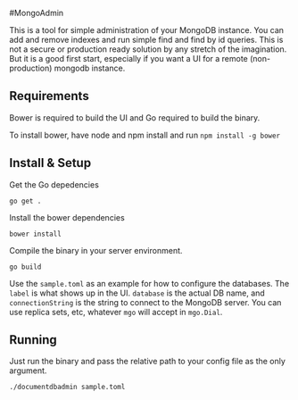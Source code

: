 #MongoAdmin

This is a tool for simple administration of your MongoDB instance. You can add and remove indexes and run simple find and find by id queries. This is not a secure or production ready solution by any stretch of the imagination. But it is a good first start, especially if you want a UI for a remote (non-production) mongodb instance. 

## Requirements

Bower is required to build the UI and Go required to build the binary.

To install bower, have node and npm install and run `npm install -g bower`

## Install & Setup

Get the Go depedencies

`go get .` 

Install the bower dependencies

`bower install`

Compile the binary in your server environment.

`go build`


Use the `sample.toml` as an example for how to configure the databases. The `label` is what shows up in the UI. `database` is the actual DB name, and `connectionString` is the string to connect to the MongoDB server. You can use replica sets, etc, whatever `mgo` will accept in `mgo.Dial`.

## Running
Just run the binary and pass the relative path to your config file as the only argument.

`./documentdbadmin sample.toml`